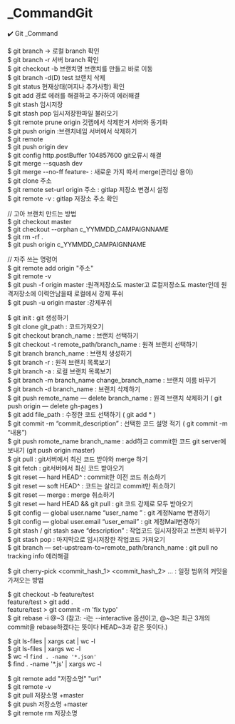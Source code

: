 # _CommandGit
✔️ Git _Command

$ git branch -> 로컬 branch 확인  
$ git branch -r 서버 branch 확인  
$ git checkout -b 브랜치명 브랜치를 만들고 바로 이동  
$ git branch -d(D) test 브랜치 삭제  
$ git status 현재상태(머지나 추가사항) 확인  
$ git add 경로 에러를 해결하고 추가하여 에러해결  
$ git stash 임시저장  
$ git stash pop 임시저장한파일 불러오기  
$ git remote prune origin 깃랩에서 삭제한거 서버와 동기화  
$ git push origin :브랜치네임 서버에서 삭제하기  
$ git remote  
$ git push origin dev  
$ git config http.postBuffer 104857600 git오류시 해결  
$ git merge --squash dev  
$ git merge --no-ff feature- : 새로운 가지 따서 merge(관리상 용이)  
$ git clone 주소  
$ git remote set-url origin 주소 : gitlap 저장소 변경시 설정  
$ git remote -v : gitlap 저장소 주소 확인  
  
// 고아 브랜치 만드는 방법  
$ git checkout master  
$ git checkout --orphan c_YYMMDD_CAMPAIGNNAME  
$ git rm -rf .  
$ git push origin c_YYMMDD_CAMPAIGNNAME  

// 자주 쓰는 명령어  
$ git remote add origin "주소"  
$ git remote -v  
$ git push -f origin master :원격저장소도 master고 로컬저장소도 master인데 원격저장소에 이력안남을때 로컬에서 강제 푸쉬   
$ git push -u origin master :강제푸쉬   

$ git init : git 생성하기   
$ git clone git_path : 코드가져오기   
$ git checkout branch_name : 브랜치 선택하기   
$ git checkout -t remote_path/branch_name : 원격 브랜치 선택하기   
$ git branch branch_name : 브랜치 생성하기   
$ git branch -r : 원격 브랜치 목록보기   
$ git branch -a : 로컬 브랜치 목록보기   
$ git branch -m branch_name change_branch_name : 브랜치 이름 바꾸기   
$ git branch -d branch_name : 브랜치 삭제하기   
$ git push remote_name — delete branch_name : 원격 브랜치 삭제하기 ( git push origin — delete gh-pages )   
$ git add file_path : 수정한 코드 선택하기 ( git add * )   
$ git commit -m “commit_description” : 선택한 코드 설명 적기 ( git commit -m “내용”)   
$ git push romote_name branch_name : add하고 commit한 코드 git server에 보내기 (git push origin master)   
$ git pull : git서버에서 최신 코드 받아와 merge 하기   
$ git fetch : git서버에서 최신 코드 받아오기   
$ git reset — hard HEAD^ : commit한 이전 코드 취소하기   
$ git reset — soft HEAD^ : 코드는 살리고 commit만 취소하기   
$ git reset — merge : merge 취소하기   
$ git reset — hard HEAD && git pull : git 코드 강제로 모두 받아오기   
$ git config — global user.name “user_name ” : git 계정Name 변경하기   
$ git config — global user.email “user_email” : git 계정Mail변경하기   
$ git stash / git stash save “description” : 작업코드 임시저장하고 브랜치 바꾸기   
$ git stash pop : 마지막으로 임시저장한 작업코드 가져오기   
$ git branch — set-upstream-to=remote_path/branch_name : git pull no tracking info 에러해결   

$ git cherry-pick <commit_hash_1> <commit_hash_2> ... : 일정 범위의 커밋을 가져오는 방법   

$ git checkout -b feature/test   
feature/test > git add .   
feature/test > git commit -m 'fix typo'   
$ git rebase -i @~3   (참고: -i는 --interactive 옵션이고, @~3은 최근 3개의 commit을 rebase하겠다는 뜻이다 HEAD~3과 같은 뜻이다.)   

$ git ls-files | xargs cat | wc -l   
$ git ls-files | xargs wc -l   
$ wc -l `find . -name '*.json'`   
$ find . -name '*.js' | xargs wc -l   

$ git remote add "저장소명" "url"   
$ git remote -v   
$ git pull 저장소명 +master   
$ git push 저장소명 +master   
$ git remote rm 저장소명   
